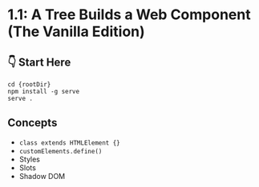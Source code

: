 # 1.1: A Tree Builds a Web Component (The Vanilla Edition)

## :point_down: Start Here

```shell
cd {rootDir}
npm install -g serve
serve .
```

## Concepts

- `class extends HTMLElement {}`
- `customElements.define()`
- Styles
- Slots
- Shadow DOM
